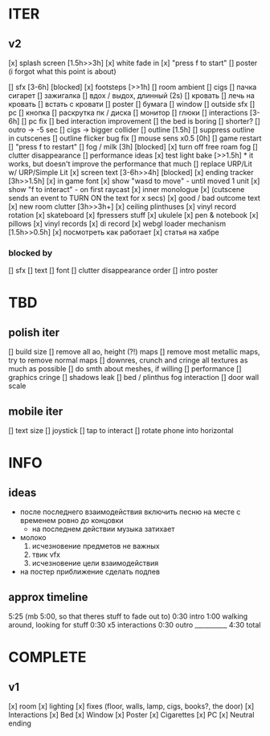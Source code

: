 # ITER
## v2
[x] splash screen [1.5h>>3h]
	[x] white fade in
	[x] "press f to start"
	[] poster (i forgot what this point is about)

[] sfx [3-6h] [blocked]
	[x] footsteps [>>1h]
	[] room ambient
	[] cigs
		[] пачка сигарет
		[] зажигалка
		[] вдох / выдох, длинный (2s)
	[] кровать
		[] лечь на кровать
		[] встать с кровати
	[] poster
		[] бумага
	[] window
		[] outside sfx
	[] pc
		[] кнопка
		[] раскрутка пк / диска
		[] монитор
		[] глюки
[] interactions [3-6h]
	[] pc fix
	[] bed interaction improvement
		[] the bed is boring
		[] shorter?
	[] outro -> -5 sec
	[] cigs -> bigger collider
[] outline [1.5h]
	[] suppress outline in cutscenes
	[] outline flicker bug fix
[] mouse sens x0.5 [0h]
[] game restart
	[] "press f to restart"
[] fog / milk [3h] [blocked]
	[x] turn off free roam fog
	[] clutter disappearance
[] performance ideas
	[x] test light bake [>>1.5h]
		* it works, but doesn't improve the performance that much
	[] replace URP/Lit w/ URP/Simple Lit
[x] screen text [3-6h>>4h] [blocked]
	[x] ending tracker [3h>>1.5h]
	[x] in game font
	[x] show "wasd to move" - until moved 1 unit
	[x] show "f to interact" - on first raycast
	[x] inner monologue
		[x] (cutscene sends an event to TURN ON the text for x secs)
		[x] good / bad outcome text
[x] new room clutter [3h>>3h+]
	[x] ceiling plinthuses
	[x] vinyl record rotation
	[x] skateboard
	[x] fpressers stuff
	[x] ukulele
	[x] pen & notebook
	[x] pillows
	[x] vinyl records
		[x] di record
[x] webgl loader mechanism [1.5h>>0.5h]
	[x] посмотреть как работает
	[x] статья на хабре

### blocked by
[] sfx
[] text
	[] font
[] clutter disappearance order
[] intro poster

# TBD

## polish iter
[] build size
	[] remove all ao, height (?!) maps
	[] remove most metallic maps, try to remove normal maps
	[] downres, crunch and cringe all textures as much as possible
	[] do smth about meshes, if willing
[] performance
[] graphics cringe
	[] shadows leak
	[] bed / plinthus fog interaction
	[] door wall scale

## mobile iter
[] text size
[] joystick
[] tap to interact
[] rotate phone into horizontal

# INFO

## ideas
* после последнего взаимодействия включить песню на месте с временем ровно до концовки
	* на последнем действии музыка затихает
* молоко
	1. исчезновение предметов не важных
	2. твик vfx
	3. исчезновение цели взаимодействия
* на постер приближение сделать подпев

## approx timeline
5:25 (mb 5:00, so that theres stuff to fade out to)
	0:30 intro
	1:00 walking around, looking for stuff
	0:30 x5 interactions
	0:30 outro
	__________
	4:30 total

# COMPLETE
## v1
[x] room
	[x] lighting
	[x] fixes (floor, walls, lamp, cigs, books?, the door)
[x] Interactions
	[x] Bed
	[x] Window
	[x] Poster
	[x] Cigarettes
	[x] PC
[x] Neutral ending